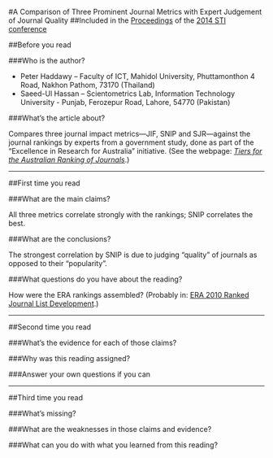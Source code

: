 #A Comparison of Three Prominent Journal Metrics with Expert Judgement of Journal Quality
##Included in the [Proceedings](http://sti2014.cwts.nl/News?article=n-v2&title=Proceedings+online) of the [2014 STI conference](http://sti2014.cwts.nl/Home)

##Before you read

###Who is the author?

* Peter Haddawy – Faculty of ICT, Mahidol University, Phuttamonthon 4 Road, Nakhon Pathom, 73170 (Thailand)
* Saeed-Ul Hassan – Scientometrics Lab, Information Technology University - Punjab, Ferozepur Road, Lahore, 54770 (Pakistan)

###What’s the article about?

Compares three journal impact metrics—JIF, SNIP and SJR—against the journal rankings by experts from a government study, done as part of the “Excellence in Research for Australia” initiative.  (See the webpage: [*Tiers for the Australian Ranking of Journals*](http://www.arc.gov.au/era/tiers_ranking.htm).)

----
##First time you read

###What are the main claims?

All three metrics correlate strongly with the rankings; SNIP correlates the best.

###What are the conclusions?

The strongest correlation by SNIP is due to judging “quality” of journals as opposed to their “popularity”.

###What questions do you have about the reading?

How were the ERA rankings assembled?  (Probably in: [ERA 2010 Ranked Journal List Development](http://www.arc.gov.au/era/journal_list_dev.htm).)

----
##Second time you read

###What’s the evidence for each of those claims?

###Why was this reading assigned?

###Answer your own questions if you can

----
##Third time you read

###What’s missing?

###What are the weaknesses in those claims and evidence?

###What can you do with what you learned from this reading?
